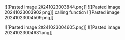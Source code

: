 ![[Pasted image 20241023003844.png]]
![[Pasted image 20241023003902.png]]
calling function
	![[Pasted image 20241023004509.png]]

![[Pasted image 20241023004605.png]]
![[Pasted image 20241023004631.png]]